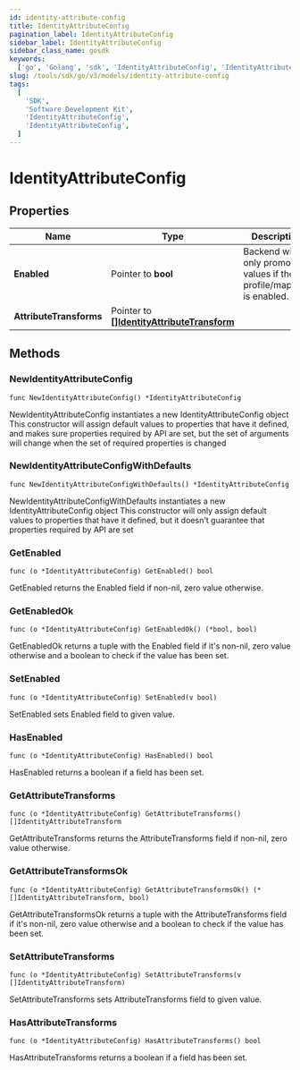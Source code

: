 ```yaml
---
id: identity-attribute-config
title: IdentityAttributeConfig
pagination_label: IdentityAttributeConfig
sidebar_label: IdentityAttributeConfig
sidebar_class_name: gosdk
keywords:
  ['go', 'Golang', 'sdk', 'IdentityAttributeConfig', 'IdentityAttributeConfig']
slug: /tools/sdk/go/v3/models/identity-attribute-config
tags:
  [
    'SDK',
    'Software Development Kit',
    'IdentityAttributeConfig',
    'IdentityAttributeConfig',
  ]
---
```


# IdentityAttributeConfig

## Properties

| Name | Type | Description | Notes |
| --- | --- | --- | --- |
| **Enabled** | Pointer to **bool** | Backend will only promote values if the profile/mapping is enabled. | [optional] [default to false] |
| **AttributeTransforms** | Pointer to [**[]IdentityAttributeTransform**](identity-attribute-transform) |  | [optional] |

## Methods

### NewIdentityAttributeConfig

`func NewIdentityAttributeConfig() *IdentityAttributeConfig`

NewIdentityAttributeConfig instantiates a new IdentityAttributeConfig object This constructor will assign default values to properties that have it defined, and makes sure properties required by API are set, but the set of arguments will change when the set of required properties is changed

### NewIdentityAttributeConfigWithDefaults

`func NewIdentityAttributeConfigWithDefaults() *IdentityAttributeConfig`

NewIdentityAttributeConfigWithDefaults instantiates a new IdentityAttributeConfig object This constructor will only assign default values to properties that have it defined, but it doesn't guarantee that properties required by API are set

### GetEnabled

`func (o *IdentityAttributeConfig) GetEnabled() bool`

GetEnabled returns the Enabled field if non-nil, zero value otherwise.

### GetEnabledOk

`func (o *IdentityAttributeConfig) GetEnabledOk() (*bool, bool)`

GetEnabledOk returns a tuple with the Enabled field if it's non-nil, zero value otherwise and a boolean to check if the value has been set.

### SetEnabled

`func (o *IdentityAttributeConfig) SetEnabled(v bool)`

SetEnabled sets Enabled field to given value.

### HasEnabled

`func (o *IdentityAttributeConfig) HasEnabled() bool`

HasEnabled returns a boolean if a field has been set.

### GetAttributeTransforms

`func (o *IdentityAttributeConfig) GetAttributeTransforms() []IdentityAttributeTransform`

GetAttributeTransforms returns the AttributeTransforms field if non-nil, zero value otherwise.

### GetAttributeTransformsOk

`func (o *IdentityAttributeConfig) GetAttributeTransformsOk() (*[]IdentityAttributeTransform, bool)`

GetAttributeTransformsOk returns a tuple with the AttributeTransforms field if it's non-nil, zero value otherwise and a boolean to check if the value has been set.

### SetAttributeTransforms

`func (o *IdentityAttributeConfig) SetAttributeTransforms(v []IdentityAttributeTransform)`

SetAttributeTransforms sets AttributeTransforms field to given value.

### HasAttributeTransforms

`func (o *IdentityAttributeConfig) HasAttributeTransforms() bool`

HasAttributeTransforms returns a boolean if a field has been set.
